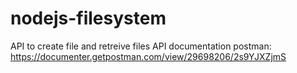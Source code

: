 # nodejs-filesystem
API to create file and retreive files
API documentation postman: https://documenter.getpostman.com/view/29698206/2s9YJXZjmS

